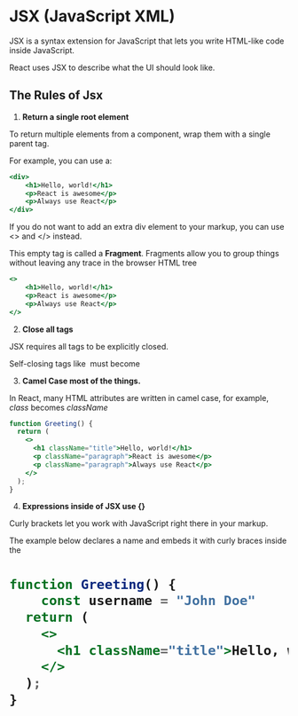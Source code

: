 # JSX (JavaScript XML)

JSX is a syntax extension for JavaScript that lets you write HTML-like code inside JavaScript.

React uses JSX to describe what the UI should look like.

## The Rules of Jsx

1. **Return a single root element**

To return multiple elements from a component, wrap them with a single parent tag.

For example, you can use a:

```jsx
<div>
    <h1>Hello, world!</h1>
    <p>React is awesome</p>
    <p>Always use React</p>
</div>
```

If you do not want to add an extra div element to your markup, you can use <> and </> instead.

This empty tag is called a **Fragment**. Fragments allow you to group things without leaving any trace in the browser HTML tree

```jsx
<>
    <h1>Hello, world!</h1>
    <p>React is awesome</p>
    <p>Always use React</p>
</>
```

2. **Close all tags**

JSX requires all tags to be explicitly closed.

Self-closing tags like <img> must become <img />

3. **Camel Case most of the things.**

In React, many HTML attributes are written in camel case, for example, _class_ becomes _className_

```jsx
function Greeting() {
  return (
    <>
      <h1 className="title">Hello, world!</h1>
      <p className="paragraph">React is awesome</p>
      <p className="paragraph">Always use React</p>
    </>
  );
}
```

4. **Expressions inside of JSX use {}**

Curly brackets let you work with JavaScript right there in your markup.

The example below declares a name and embeds it with curly braces inside the <h1>

```jsx
function Greeting() {
    const username = "John Doe"
  return (
    <>
      <h1 className="title">Hello, world! My name is {username}</h1>
    </>
  );
}
```